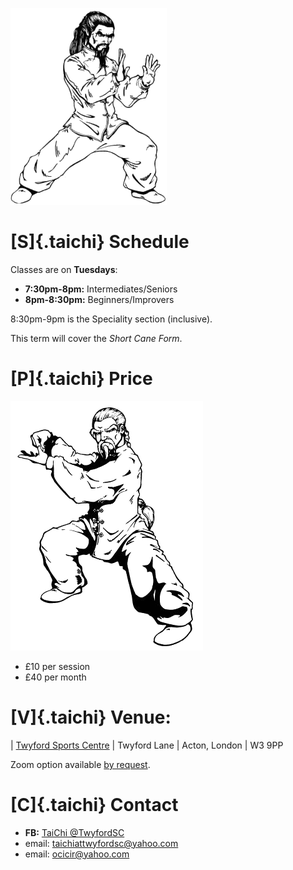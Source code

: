 

![](img/taichi-practitioner.png)

# [S]{.taichi} Schedule 

Classes are on **Tuesdays**:

* **7:30pm-8pm:** Intermediates/Seniors
* **8pm-8:30pm:** Beginners/Improvers

8:30pm-9pm is the Speciality section (inclusive). 

This term will cover the *Short Cane Form*.

# [P]{.taichi} Price 

![](img/paytheman.png)

* £10 per session
* £40 per month

# [V]{.taichi} Venue: 

| [Twyford Sports Centre](https://www.openstreetmap.org/node/287912592)
| Twyford Lane
| Acton, London
| W3 9PP 

Zoom option available [by request](mailto:taichiattwyfordsc@yahoo.com).

# [C]{.taichi} Contact

* **FB:** [TaiChi @TwyfordSC](https://www.facebook.com/groups/419314689786991/) 
* email: <taichiattwyfordsc@yahoo.com>
* email: <ocicir@yahoo.com>
